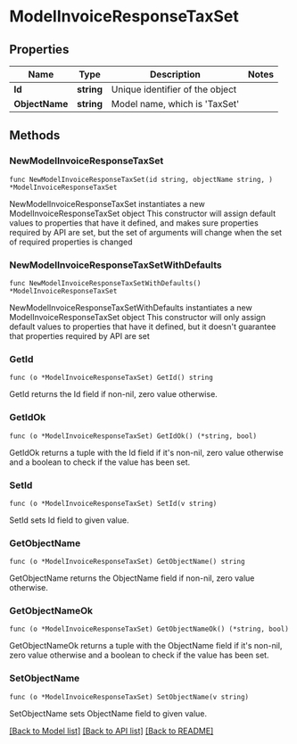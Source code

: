 # ModelInvoiceResponseTaxSet

## Properties

Name | Type | Description | Notes
------------ | ------------- | ------------- | -------------
**Id** | **string** | Unique identifier of the object | 
**ObjectName** | **string** | Model name, which is &#39;TaxSet&#39; | 

## Methods

### NewModelInvoiceResponseTaxSet

`func NewModelInvoiceResponseTaxSet(id string, objectName string, ) *ModelInvoiceResponseTaxSet`

NewModelInvoiceResponseTaxSet instantiates a new ModelInvoiceResponseTaxSet object
This constructor will assign default values to properties that have it defined,
and makes sure properties required by API are set, but the set of arguments
will change when the set of required properties is changed

### NewModelInvoiceResponseTaxSetWithDefaults

`func NewModelInvoiceResponseTaxSetWithDefaults() *ModelInvoiceResponseTaxSet`

NewModelInvoiceResponseTaxSetWithDefaults instantiates a new ModelInvoiceResponseTaxSet object
This constructor will only assign default values to properties that have it defined,
but it doesn't guarantee that properties required by API are set

### GetId

`func (o *ModelInvoiceResponseTaxSet) GetId() string`

GetId returns the Id field if non-nil, zero value otherwise.

### GetIdOk

`func (o *ModelInvoiceResponseTaxSet) GetIdOk() (*string, bool)`

GetIdOk returns a tuple with the Id field if it's non-nil, zero value otherwise
and a boolean to check if the value has been set.

### SetId

`func (o *ModelInvoiceResponseTaxSet) SetId(v string)`

SetId sets Id field to given value.


### GetObjectName

`func (o *ModelInvoiceResponseTaxSet) GetObjectName() string`

GetObjectName returns the ObjectName field if non-nil, zero value otherwise.

### GetObjectNameOk

`func (o *ModelInvoiceResponseTaxSet) GetObjectNameOk() (*string, bool)`

GetObjectNameOk returns a tuple with the ObjectName field if it's non-nil, zero value otherwise
and a boolean to check if the value has been set.

### SetObjectName

`func (o *ModelInvoiceResponseTaxSet) SetObjectName(v string)`

SetObjectName sets ObjectName field to given value.



[[Back to Model list]](../README.md#documentation-for-models) [[Back to API list]](../README.md#documentation-for-api-endpoints) [[Back to README]](../README.md)


